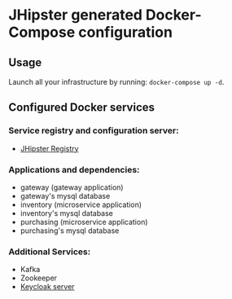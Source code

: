 # JHipster generated Docker-Compose configuration

## Usage

Launch all your infrastructure by running: `docker-compose up -d`.

## Configured Docker services

### Service registry and configuration server:

- [JHipster Registry](http://localhost:8761)

### Applications and dependencies:

- gateway (gateway application)
- gateway's mysql database
- inventory (microservice application)
- inventory's mysql database
- purchasing (microservice application)
- purchasing's mysql database

### Additional Services:

- Kafka
- Zookeeper
- [Keycloak server](http://localhost:9080)
